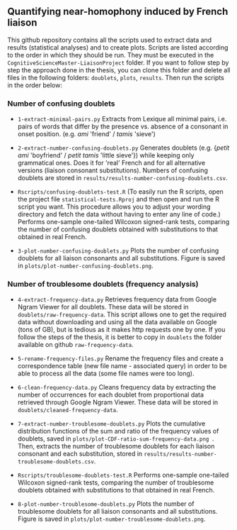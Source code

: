 ## Quantifying near-homophony induced by French liaison

This github repository contains all the scripts used to extract data and results (statistical analyses) and to create plots. Scripts are listed according to the order in which they should be run. They must be executed in the ```CognitiveScienceMaster-LiaisonProject``` folder. If you want to follow step by step the approach done in the thesis, you can clone this folder and delete all files in the following folders: ```doublets```, ```plots```, ```results```. Then run the scripts in the order below:

### Number of confusing doublets
* ```1-extract-minimal-pairs.py```
Extracts from Lexique all minimal pairs, i.e. pairs of words that differ by the presence vs. absence of a consonant in onset position. (e.g. *ami* 'friend' / *tamis* 'sieve')

* ```2-extract-number-confusing-doublets.py```
Generates doublets (e.g. {*petit ami* 'boyfriend' / *petit tamis* 'little sieve'}) while keeping only grammatical ones. Does it for 'real' French and for all alternative versions (liaison consonant substitutions). Numbers of confusing doublets are stored in ```results/results-number-confusing-doublets.csv```.

* ```Rscripts/confusing-doublets-test.R```
(To easily run the R scripts, open the project file ```statistical-tests.Rproj``` and then open and run the R script you want. This procedure allows you to adjust your wording directory and fetch the data without having to enter any line of code.)
Performs one-sample one-tailed Wilcoxon signed-rank tests, comparing the number of confusing doublets obtained with substitutions to that obtained in real French.

* ```3-plot-number-confusing-doublets.py```
Plots the number of confusing doublets for all liaison consonants and all substitutions. Figure is saved in ```plots/plot-number-confusing-doublets.png```.

### Number of troublesome doublets (frequency analysis)
* ```4-extract-frequency-data.py```
Retrieves frequency data from Google Ngram Viewer for all doublets. These data will be stored in ```doublets/raw-frequency-data```. This script allows one to get the required data without downloading and using all the data available on Google (tons of GB), but is tedious as it makes http requests one by one. If you follow the steps of the thesis, it is better to copy in ```doublets``` the folder available on github ```raw-frequency-data```. 

* ```5-rename-frequency-files.py```
Rename the frequency files and create a correspondence table (new file name - associated query) in order to be able to process all the data (some file names were too long).

* ```6-clean-frequency-data.py```
Cleans frequency data by extracting the number of occurrences for each doublet from proportional data retrieved through Google Ngram Viewer. These data will be stored in ```doublets/cleaned-frequency-data```.

* ```7-extract-number-troublesome-doublets.py```
Plots the cumulative distribution functions of the sum and ratio of the frequency values of doublets, saved in ```plots/plot-CDF-ratio-sum-frequency-data.png ```. Then, extracts the number of troublesome doublets for each liaison consonant and each substitution, stored in ```results/results-number-troublesome-doublets.csv```.

* ```Rscripts/troublesome-doublets-test.R```
Performs one-sample one-tailed Wilcoxon signed-rank tests, comparing the number of troublesome doublets obtained with substitutions to that obtained in real French.

* ```8-plot-number-troublesome-doublets.py```
Plots the number of troublesome doublets for all liaison consonants and all substitutions. Figure is saved in ```plots/plot-number-troublesome-doublets.png```.
